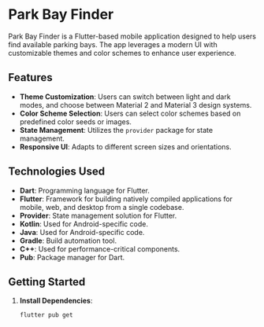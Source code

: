 # Park Bay Finder

Park Bay Finder is a Flutter-based mobile application designed to help users find available parking bays. The app leverages a modern UI with customizable themes and color schemes to enhance user experience.

## Features

- **Theme Customization**: Users can switch between light and dark modes, and choose between Material 2 and Material 3 design systems.
- **Color Scheme Selection**: Users can select color schemes based on predefined color seeds or images.
- **State Management**: Utilizes the `provider` package for state management.
- **Responsive UI**: Adapts to different screen sizes and orientations.

## Technologies Used

- **Dart**: Programming language for Flutter.
- **Flutter**: Framework for building natively compiled applications for mobile, web, and desktop from a single codebase.
- **Provider**: State management solution for Flutter.
- **Kotlin**: Used for Android-specific code.
- **Java**: Used for Android-specific code.
- **Gradle**: Build automation tool.
- **C++**: Used for performance-critical components.
- **Pub**: Package manager for Dart.

## Getting Started

1. **Install Dependencies**:
   ```sh
   flutter pub get
